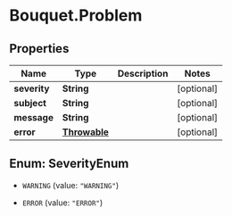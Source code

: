 # Bouquet.Problem

## Properties
Name | Type | Description | Notes
------------ | ------------- | ------------- | -------------
**severity** | **String** |  | [optional] 
**subject** | **String** |  | [optional] 
**message** | **String** |  | [optional] 
**error** | [**Throwable**](Throwable.md) |  | [optional] 


<a name="SeverityEnum"></a>
## Enum: SeverityEnum


* `WARNING` (value: `"WARNING"`)

* `ERROR` (value: `"ERROR"`)




